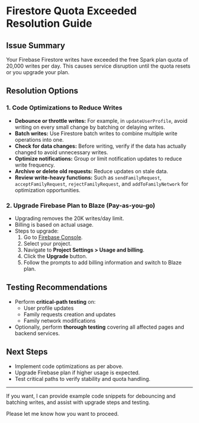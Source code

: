 # Firestore Quota Exceeded Resolution Guide

## Issue Summary
Your Firebase Firestore writes have exceeded the free Spark plan quota of 20,000 writes per day. This causes service disruption until the quota resets or you upgrade your plan.

## Resolution Options

### 1. Code Optimizations to Reduce Writes
- **Debounce or throttle writes:** For example, in `updateUserProfile`, avoid writing on every small change by batching or delaying writes.
- **Batch writes:** Use Firestore batch writes to combine multiple write operations into one.
- **Check for data changes:** Before writing, verify if the data has actually changed to avoid unnecessary writes.
- **Optimize notifications:** Group or limit notification updates to reduce write frequency.
- **Archive or delete old requests:** Reduce updates on stale data.
- **Review write-heavy functions:** Such as `sendFamilyRequest`, `acceptFamilyRequest`, `rejectFamilyRequest`, and `addToFamilyNetwork` for optimization opportunities.

### 2. Upgrade Firebase Plan to Blaze (Pay-as-you-go)
- Upgrading removes the 20K writes/day limit.
- Billing is based on actual usage.
- Steps to upgrade:
  1. Go to [Firebase Console](https://console.firebase.google.com/).
  2. Select your project.
  3. Navigate to **Project Settings > Usage and billing**.
  4. Click the **Upgrade** button.
  5. Follow the prompts to add billing information and switch to Blaze plan.

## Testing Recommendations
- Perform **critical-path testing** on:
  - User profile updates
  - Family requests creation and updates
  - Family network modifications
- Optionally, perform **thorough testing** covering all affected pages and backend services.

## Next Steps
- Implement code optimizations as per above.
- Upgrade Firebase plan if higher usage is expected.
- Test critical paths to verify stability and quota handling.

---

If you want, I can provide example code snippets for debouncing and batching writes, and assist with upgrade steps and testing.

Please let me know how you want to proceed.
